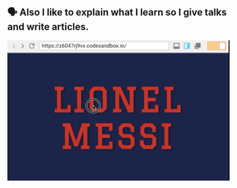 ## 🗣 Also I like to explain what I learn so I give talks and write articles.

![Article](write.gif)
